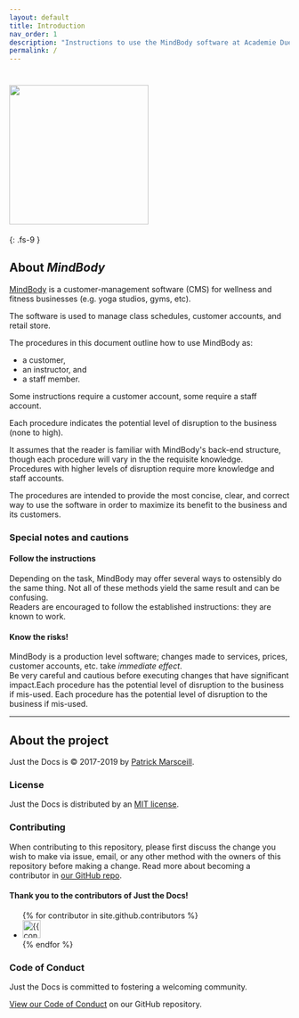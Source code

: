 ```yaml
---
layout: default
title: Introduction 
nav_order: 1
description: "Instructions to use the MindBody software at Academie Duello"
permalink: /
---
```


# <img src="http://github.com/clintonbf/Lynns-and-Clints-doc-project/blob/gh-pages/assets/images/MB-Logo-1.png?raw=true" width="250››" height="250"/> 
{: .fs-9 }

## About _MindBody_

[MindBody](http://mindbody.io) is a customer-management software (CMS) for wellness and fitness businesses (e.g. yoga studios, gyms, etc).

The software is used to manage class schedules, customer accounts, and retail store.

The procedures in this document outline how to use MindBody as:
- a customer,
- an instructor, and
- a staff member.

Some instructions require a customer account, some require a staff account.

Each procedure indicates the potential level of disruption to the business (none to high). 

It assumes that the reader is familiar with MindBody's back-end structure, though each procedure will vary in the the requisite knowledge.  
Procedures with higher levels of disruption require more knowledge and staff accounts.

The procedures are intended to provide the most concise, clear, and correct way to use the software in order to maximize its benefit to the business and its customers.

### Special notes and cautions

#### Follow the instructions
Depending on the task, MindBody may offer several ways to ostensibly do the same thing. Not all of these methods yield the same result and can be confusing.  
Readers are encouraged to follow the established instructions: they are known to work.

#### Know the risks!
MindBody is a production level software; changes made to services, prices, customer accounts, etc. take _immediate effect_.  
Be very careful and cautious before executing changes that have significant impact.Each procedure has the potential level of disruption to the business if mis-used.
Each procedure has the potential level of disruption to the business if mis-used.

---

## About the project

Just the Docs is &copy; 2017-2019 by [Patrick Marsceill](http://patrickmarsceill.com).

### License

Just the Docs is distributed by an [MIT license](https://github.com/pmarsceill/just-the-docs/tree/master/LICENSE.txt).

### Contributing

When contributing to this repository, please first discuss the change you wish to make via issue,
email, or any other method with the owners of this repository before making a change. Read more about becoming a contributor in [our GitHub repo](https://github.com/pmarsceill/just-the-docs#contributing).

#### Thank you to the contributors of Just the Docs!

<ul class="list-style-none">
{% for contributor in site.github.contributors %}
  <li class="d-inline-block mr-1">
     <a href="{{ contributor.html_url }}"><img src="{{ contributor.avatar_url }}" width="32" height="32" alt="{{ contributor.login }}"/></a>
  </li>
{% endfor %}
</ul>

### Code of Conduct

Just the Docs is committed to fostering a welcoming community.

[View our Code of Conduct](https://github.com/pmarsceill/just-the-docs/tree/master/CODE_OF_CONDUCT.md) on our GitHub repository.
